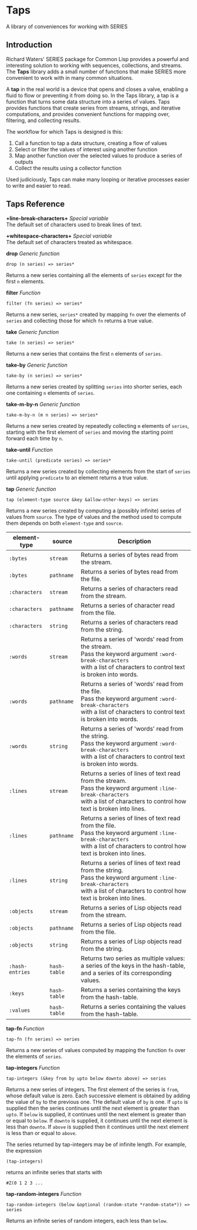 # Taps
A library of conveniences for working with SERIES

## Introduction

Richard Waters' SERIES package for Common Lisp provides a powerful and interesting solution to working with sequences, collections, and streams. The **Taps** library adds a small number of functions that make SERIES more convenient to work with in many common situations.

A **tap** in the real world is a device that opens and closes a valve, enabling a fluid to flow or preventing it from doing so. In the Taps library, a tap is a function that turns some data structure into a series of values. Taps provides functions that create series from streams, strings, and iterative computations, and provides convenient functions for mapping over, filtering, and collecting results.

The workflow for which Taps is designed is this:

1. Call a function to tap a data structure, creating a flow of values
2. Select or filter the values of interest using another function
3. Map another function over the selected values to produce a series of outputs
4. Collect the results using a collector function

Used judiciously, Taps can make many looping or iterative processes easier to write and easier to read.

## Taps Reference

**+line-break-characters+** *Special variable*<br/>
The default set of characters used to break lines of text.

**+whitespace-characters+** *Special variable*<br/>
The default set of characters treated as whitespace.

**drop** *Generic function*<br/>

    drop (n series) => series*

Returns a new series containing all the elements of `series` except for the first `n` elements.

**filter** *Function*<br/>

    filter (fn series) => series*
Returns a new series, `series*` created by mapping `fn` over the elements of `series` and collecting those for which `fn` returns a true value.

**take** *Generic function*<br/>

    take (n series) => series*
Returns a new series that contains the first `n` elements of `series`.

**take-by** *Generic function*<br/>

    take-by (n series) => series*
Returns a new series created by splitting `series` into shorter series, each one containing `n` elements of `series`.

**take-m-by-n** *Generic function*<br/>

    take-m-by-n (m n series) => series*
Returns a new series created by repeatedly collecting `m` elements of `series`, starting with the first element of `series` and moving the starting point forward each time by `n`.

**take-until** *Function*<br/>

    take-until (predicate series) => series*
Returns a new series created by collecting elements from the start of `series` until applying `predicate` to an element returns a true value.

**tap** *Generic function*<br/>

    tap (element-type source &key &allow-other-keys) => series

Returns a new series created by computing a (possibly infinite) series of values from `source`. The type of values and the method used to compute them depends on both `element-type` and `source`.

| element-type | source | Description |  
|  ------	| ------	| ------	|  
| `:bytes` | `stream` | Returns a series of bytes read from the stream. |  
| `:bytes` | `pathname` | Returns a series of bytes read from the file. |  
| `:characters` | `stream` | Returns a series of characters read from the stream. |  
| `:characters` | `pathname` | Returns a series of character read from the file. |  
| `:characters` | `string` | Returns a series of characters read from the string. |  
| `:words` | `stream` | Returns a series of 'words' read from the stream. <br/>Pass the keyword argument `:word-break-characters` <br/>with a list of characters to control text is broken into words. |  
| `:words` | `pathname` | Returns a series of 'words' read from the file. <br/>Pass the keyword argument `:word-break-characters` <br/>with a list of characters to control text is broken into words. |  
| `:words` | `string` | Returns a series of 'words' read from the string. <br/>Pass the keyword argument `:word-break-characters` <br/>with a list of characters to control text is broken into words. |  
| `:lines` | `stream` | Returns a series of lines of text read from the stream.  <br/>Pass the keyword argument `:line-break-characters` <br/>with a list of characters to control how text is broken into lines.|  
| `:lines` | `pathname` | Returns a series of lines of text read from the file.  <br/>Pass the keyword argument `:line-break-characters` <br/>with a list of characters to control how text is broken into lines.|  
| `:lines` | `string` | Returns a series of lines of text read from the string.  <br/>Pass the keyword argument `:line-break-characters` <br/>with a list of characters to control how text is broken into lines.|  
| `:objects` | `stream` | Returns a series of Lisp objects read from the stream. |  
| `:objects` | `pathname` | Returns a series of Lisp objects read from the file. |  
| `:objects` | `string` | Returns a series of Lisp objects read from the string. |  
| `:hash-entries` | `hash-table` | Returns two series as multiple values: a series of the keys in the hash-table, and a series of its corresponding values. |  
| `:keys` | `hash-table` | Returns a series containing the keys from the hash-table. |  
| `:values` | `hash-table` | Returns a series containing the values from the hash-table. |  

**tap-fn** *Function*<br/>

    tap-fn (fn series) => series

Returns a new series of values computed by mapping the function `fn` over the elements of `series`.

**tap-integers** *Function*<br/>

    tap-integers (&key from by upto below downto above) => series

Returns a new series of integers. The first element of the series is
`from`, whose default value is zero. Each successive element is
obtained by adding the value of `by` to the previous one. THe default
value of `by` is one. If `upto` is supplied then the series continues
until the next element is greater than `upto`. If `below` is supplied,
it continues until the next element is greater than or equal to
`below`. If `downto` is supplied, it continues until the next element
is less than `downto`. If `above` is supplied then it continues until
the next element is less than or equal to `above`.

The series returned by tap-integers may be of infinite length. For
example, the expression

    (tap-integers)

returns an infinite series that starts with

    #Z(0 1 2 3 ...

**tap-random-integers** *Function*<br/>

    tap-random-integers (below &optional (random-state *random-state*)) => series

Returns an infinite series of random integers, each less than `below`.

